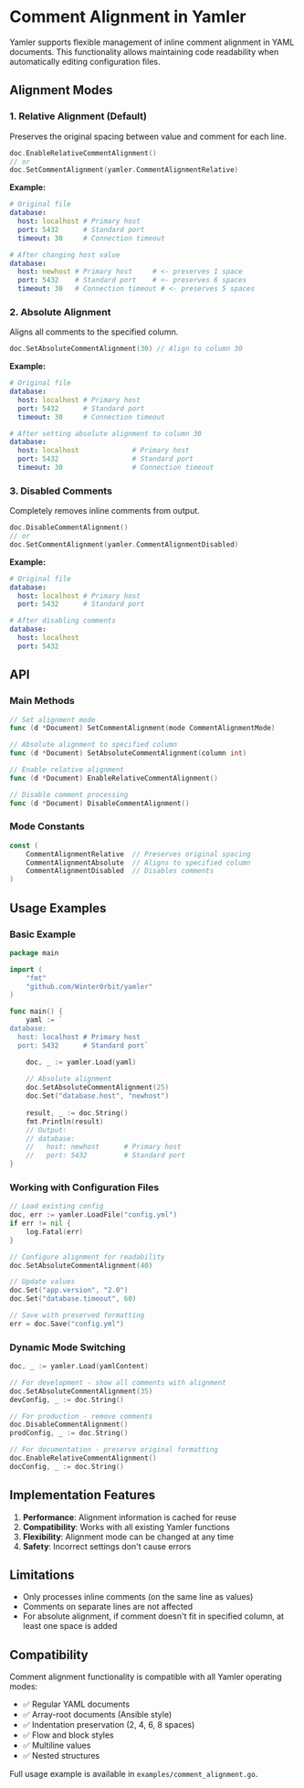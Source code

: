 # Comment Alignment in Yamler

Yamler supports flexible management of inline comment alignment in YAML documents. This functionality allows maintaining code readability when automatically editing configuration files.

## Alignment Modes

### 1. Relative Alignment (Default)

Preserves the original spacing between value and comment for each line.

```go
doc.EnableRelativeCommentAlignment()
// or
doc.SetCommentAlignment(yamler.CommentAlignmentRelative)
```

**Example:**
```yaml
# Original file
database:
  host: localhost # Primary host
  port: 5432      # Standard port
  timeout: 30     # Connection timeout

# After changing host value
database:
  host: newhost # Primary host     # <- preserves 1 space
  port: 5432    # Standard port    # <- preserves 6 spaces  
  timeout: 30   # Connection timeout # <- preserves 5 spaces
```

### 2. Absolute Alignment

Aligns all comments to the specified column.

```go
doc.SetAbsoluteCommentAlignment(30) // Align to column 30
```

**Example:**
```yaml
# Original file
database:
  host: localhost # Primary host
  port: 5432      # Standard port
  timeout: 30     # Connection timeout

# After setting absolute alignment to column 30
database:
  host: localhost             # Primary host
  port: 5432                  # Standard port  
  timeout: 30                 # Connection timeout
```

### 3. Disabled Comments

Completely removes inline comments from output.

```go
doc.DisableCommentAlignment()
// or
doc.SetCommentAlignment(yamler.CommentAlignmentDisabled)
```

**Example:**
```yaml
# Original file
database:
  host: localhost # Primary host
  port: 5432      # Standard port

# After disabling comments
database:
  host: localhost
  port: 5432
```

## API

### Main Methods

```go
// Set alignment mode
func (d *Document) SetCommentAlignment(mode CommentAlignmentMode)

// Absolute alignment to specified column
func (d *Document) SetAbsoluteCommentAlignment(column int)

// Enable relative alignment
func (d *Document) EnableRelativeCommentAlignment()

// Disable comment processing
func (d *Document) DisableCommentAlignment()
```

### Mode Constants

```go
const (
    CommentAlignmentRelative  // Preserves original spacing
    CommentAlignmentAbsolute  // Aligns to specified column
    CommentAlignmentDisabled  // Disables comments
)
```

## Usage Examples

### Basic Example

```go
package main

import (
    "fmt"
    "github.com/Winter0rbit/yamler"
)

func main() {
    yaml := `
database:
  host: localhost # Primary host
  port: 5432      # Standard port`

    doc, _ := yamler.Load(yaml)
    
    // Absolute alignment
    doc.SetAbsoluteCommentAlignment(25)
    doc.Set("database.host", "newhost")
    
    result, _ := doc.String()
    fmt.Println(result)
    // Output:
    // database:
    //   host: newhost      # Primary host
    //   port: 5432         # Standard port
}
```

### Working with Configuration Files

```go
// Load existing config
doc, err := yamler.LoadFile("config.yml")
if err != nil {
    log.Fatal(err)
}

// Configure alignment for readability
doc.SetAbsoluteCommentAlignment(40)

// Update values
doc.Set("app.version", "2.0")
doc.Set("database.timeout", 60)

// Save with preserved formatting
err = doc.Save("config.yml")
```

### Dynamic Mode Switching

```go
doc, _ := yamler.Load(yamlContent)

// For development - show all comments with alignment
doc.SetAbsoluteCommentAlignment(35)
devConfig, _ := doc.String()

// For production - remove comments
doc.DisableCommentAlignment()  
prodConfig, _ := doc.String()

// For documentation - preserve original formatting
doc.EnableRelativeCommentAlignment()
docConfig, _ := doc.String()
```

## Implementation Features

1. **Performance**: Alignment information is cached for reuse
2. **Compatibility**: Works with all existing Yamler functions
3. **Flexibility**: Alignment mode can be changed at any time
4. **Safety**: Incorrect settings don't cause errors

## Limitations

- Only processes inline comments (on the same line as values)
- Comments on separate lines are not affected
- For absolute alignment, if comment doesn't fit in specified column, at least one space is added

## Compatibility

Comment alignment functionality is compatible with all Yamler operating modes:
- ✅ Regular YAML documents
- ✅ Array-root documents (Ansible style)  
- ✅ Indentation preservation (2, 4, 6, 8 spaces)
- ✅ Flow and block styles
- ✅ Multiline values
- ✅ Nested structures

Full usage example is available in `examples/comment_alignment.go`. 